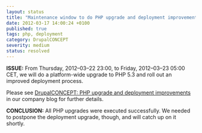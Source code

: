```yaml
---
layout: status
title: "Maintenance window to do PHP upgrade and deployment improvements"
date: 2012-03-17 14:00:24 +0100
published: true
tags: php, deployment
category: DrupalCONCEPT
severity: medium
status: resolved
---
```


**ISSUE:** From Thursday, 2012–03–22 23:00, to Friday, 2012–03–23 05:00 CET, we will do a platform-wide upgrade to PHP 5.3 and roll out an improved deployment process.

Please see [DrupalCONCEPT: PHP upgrade and deployment improvements](http://www.freistil.it/2012/03/drupalconcept-php-upgrade-and-deployment-improvements/) in our company blog for further details.

**CONCLUSION:** All PHP upgrades were executed successfully. We needed to postpone the deployment upgrade, though, and will catch up on it shortly.
